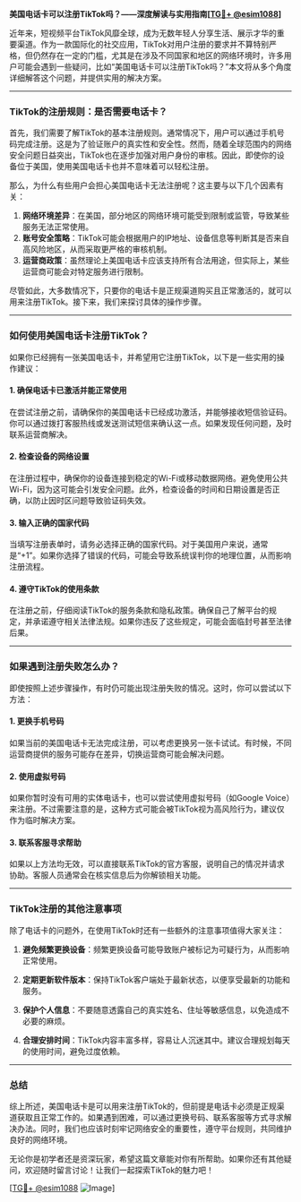 **美国电话卡可以注册TikTok吗？——深度解读与实用指南[[TG💪+ @esim1088](https://t.me/s/esim1088)]**

近年来，短视频平台TikTok风靡全球，成为无数年轻人分享生活、展示才华的重要渠道。作为一款国际化的社交应用，TikTok对用户注册的要求并不算特别严格，但仍然存在一定的门槛，尤其是在涉及不同国家和地区的网络环境时，许多用户可能会遇到一些疑问，比如“美国电话卡可以注册TikTok吗？”本文将从多个角度详细解答这个问题，并提供实用的解决方案。

---

### TikTok的注册规则：是否需要电话卡？

首先，我们需要了解TikTok的基本注册规则。通常情况下，用户可以通过手机号码完成注册。这是为了验证账户的真实性和安全性。然而，随着全球范围内的网络安全问题日益突出，TikTok也在逐步加强对用户身份的审核。因此，即使你的设备位于美国，使用美国电话卡也并不意味着可以轻松注册。

那么，为什么有些用户会担心美国电话卡无法注册呢？这主要与以下几个因素有关：

1. **网络环境差异**：在美国，部分地区的网络环境可能受到限制或监管，导致某些服务无法正常使用。
2. **账号安全策略**：TikTok可能会根据用户的IP地址、设备信息等判断其是否来自高风险地区，从而采取更严格的审核机制。
3. **运营商政策**：虽然理论上美国电话卡应该支持所有合法用途，但实际上，某些运营商可能会对特定服务进行限制。

尽管如此，大多数情况下，只要你的电话卡是正规渠道购买且正常激活的，就可以用来注册TikTok。接下来，我们来探讨具体的操作步骤。

---

### 如何使用美国电话卡注册TikTok？

如果你已经拥有一张美国电话卡，并希望用它注册TikTok，以下是一些实用的操作建议：

#### 1. 确保电话卡已激活并能正常使用

在尝试注册之前，请确保你的美国电话卡已经成功激活，并能够接收短信验证码。你可以通过拨打客服热线或发送测试短信来确认这一点。如果发现任何问题，及时联系运营商解决。

#### 2. 检查设备的网络设置

在注册过程中，确保你的设备连接到稳定的Wi-Fi或移动数据网络。避免使用公共Wi-Fi，因为这可能会引发安全问题。此外，检查设备的时间和日期设置是否正确，以防止因时区问题导致验证码失效。

#### 3. 输入正确的国家代码

当填写注册表单时，请务必选择正确的国家代码。对于美国用户来说，通常是“+1”。如果你选择了错误的代码，可能会导致系统误判你的地理位置，从而影响注册流程。

#### 4. 遵守TikTok的使用条款

在注册之前，仔细阅读TikTok的服务条款和隐私政策。确保自己了解平台的规定，并承诺遵守相关法律法规。如果你违反了这些规定，可能会面临封号甚至法律后果。

---

### 如果遇到注册失败怎么办？

即使按照上述步骤操作，有时仍可能出现注册失败的情况。这时，你可以尝试以下方法：

#### 1. 更换手机号码

如果当前的美国电话卡无法完成注册，可以考虑更换另一张卡试试。有时候，不同运营商提供的服务可能存在差异，切换运营商可能会解决问题。

#### 2. 使用虚拟号码

如果你暂时没有可用的实体电话卡，也可以尝试使用虚拟号码（如Google Voice）来注册。不过需要注意的是，这种方式可能会被TikTok视为高风险行为，建议仅作为临时解决方案。

#### 3. 联系客服寻求帮助

如果以上方法均无效，可以直接联系TikTok的官方客服，说明自己的情况并请求协助。客服人员通常会在核实信息后为你解锁相关功能。

---

### TikTok注册的其他注意事项

除了电话卡的问题外，在使用TikTok时还有一些额外的注意事项值得大家关注：

1. **避免频繁更换设备**：频繁更换设备可能导致账户被标记为可疑行为，从而影响正常使用。
   
2. **定期更新软件版本**：保持TikTok客户端处于最新状态，以便享受最新的功能和服务。

3. **保护个人信息**：不要随意透露自己的真实姓名、住址等敏感信息，以免造成不必要的麻烦。

4. **合理安排时间**：TikTok内容丰富多样，容易让人沉迷其中。建议合理规划每天的使用时间，避免过度依赖。

---

### 总结

综上所述，美国电话卡是可以用来注册TikTok的，但前提是电话卡必须是正规渠道获取且正常工作的。如果遇到困难，可以通过更换号码、联系客服等方式寻求解决办法。同时，我们也应该时刻牢记网络安全的重要性，遵守平台规则，共同维护良好的网络环境。

无论你是初学者还是资深玩家，希望这篇文章能对你有所帮助。如果你还有其他疑问，欢迎随时留言讨论！让我们一起探索TikTok的魅力吧！

[[TG💪+ @esim1088](https://t.me/s/esim1088) ![Image](https://i.postimg.cc/4NQfJmqS/Snipaste-2025-05-13-00-14-12.png)]
